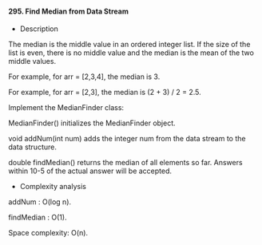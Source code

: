 #### 295. Find Median from Data Stream

* Description

The median is the middle value in an ordered integer list. If the size of the list is even, there is no middle value and the median is the mean of the two middle values.

For example, for arr = [2,3,4], the median is 3.

For example, for arr = [2,3], the median is (2 + 3) / 2 = 2.5.

Implement the MedianFinder class:

MedianFinder() initializes the MedianFinder object.

void addNum(int num) adds the integer num from the data stream to the data structure.

double findMedian() returns the median of all elements so far. Answers within 10-5 of the actual answer will be accepted.

* Complexity analysis

addNum : O(log n).

findMedian : O(1).

Space complexity: O(n).